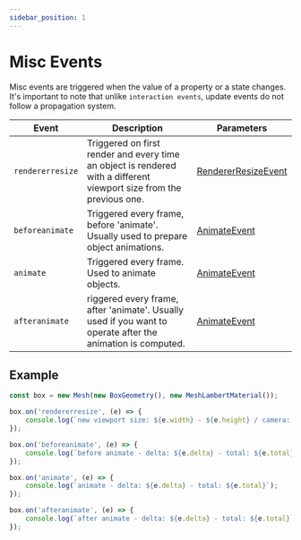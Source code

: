 ```yaml
---
sidebar_position: 1
---
```


# Misc Events

Misc events are triggered when the value of a property or a state changes. <br />
It's important to note that unlike `interaction events`, update events do not follow a propagation system.

| Event            | Description                                                                                                 |Parameters                                                |
|------------------|-------------------------------------------------------------------------------------------------------------|----------------------------------------------------------|
| `rendererresize` | Triggered on first render and every time an object is rendered with a different viewport size from the previous one. | [RendererResizeEvent](../../api/interfaces/Events.RendererResizeEvent) |
| `beforeanimate`  | Triggered every frame, before 'animate'. Usually used to prepare object animations.                         | [AnimateEvent](../../api/interfaces/Events.AnimateEvent) |
| `animate`        | Triggered every frame. Used to animate objects. | [AnimateEvent](../../api/interfaces/Events.AnimateEvent)  | [AnimateEvent](../../api/interfaces/Events.AnimateEvent) |
| `afteranimate`   | riggered every frame, after 'animate'. Usually used if you want to operate after the animation is computed. | [AnimateEvent](../../api/interfaces/Events.AnimateEvent) |


## Example

```typescript
const box = new Mesh(new BoxGeometry(), new MeshLambertMaterial());

box.on('rendererresize', (e) => {
    console.log(`new viewport size: ${e.width} - ${e.height} / camera: ${e.camera}`)
});

box.on('beforeanimate', (e) => {
    console.log(`before animate - delta: ${e.delta} - total: ${e.total}`);
});

box.on('animate', (e) => {
    console.log(`animate - delta: ${e.delta} - total: ${e.total}`);
});

box.on('afteranimate', (e) => {
    console.log(`after animate - delta: ${e.delta} - total: ${e.total}`);
});
```
